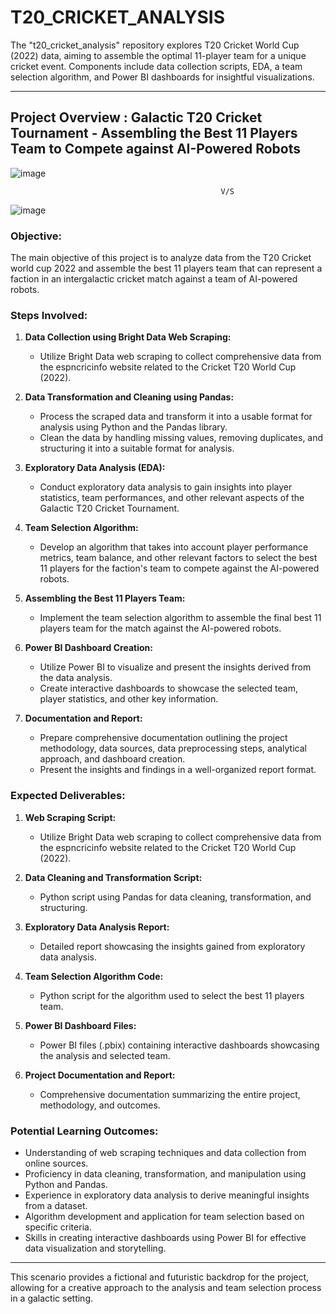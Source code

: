 # T20_CRICKET_ANALYSIS
The "t20_cricket_analysis" repository explores T20 Cricket World Cup (2022) data, aiming to assemble the optimal 11-player team for a unique cricket event. Components include data collection scripts, EDA, a team selection algorithm, and Power BI dashboards for insightful visualizations.

---

## Project Overview : Galactic T20 Cricket Tournament - Assembling the Best 11 Players Team to Compete against AI-Powered Robots

![image](https://github.com/pallavi-2424/T20_CRICKET_ANALYSIS/assets/144513254/d5dd366a-6dc6-4d65-bf6c-937b30f2479c)

                                                   V/S

![image](https://github.com/pallavi-2424/T20_CRICKET_ANALYSIS/assets/144513254/6247faf6-46aa-4534-8eb5-f1d44e4cc485)








### Objective:
The main objective of this project is to analyze data from the T20 Cricket world cup 2022 and assemble the best 11 players team that can represent a faction in an intergalactic cricket match against a team of AI-powered robots.

### Steps Involved:

1. **Data Collection using Bright Data Web Scraping:**
   - Utilize Bright Data web scraping to collect comprehensive data from the espncricinfo website related to the Cricket T20 World Cup (2022).

2. **Data Transformation and Cleaning using Pandas:**
   - Process the scraped data and transform it into a usable format for analysis using Python and the Pandas library.
   - Clean the data by handling missing values, removing duplicates, and structuring it into a suitable format for analysis.

3. **Exploratory Data Analysis (EDA):**
   - Conduct exploratory data analysis to gain insights into player statistics, team performances, and other relevant aspects of the Galactic T20 Cricket Tournament.

4. **Team Selection Algorithm:**
   - Develop an algorithm that takes into account player performance metrics, team balance, and other relevant factors to select the best 11 players for the faction's team to compete against the AI-powered robots.

5. **Assembling the Best 11 Players Team:**
   - Implement the team selection algorithm to assemble the final best 11 players team for the match against the AI-powered robots.

6. **Power BI Dashboard Creation:**
   - Utilize Power BI to visualize and present the insights derived from the data analysis.
   - Create interactive dashboards to showcase the selected team, player statistics, and other key information.

7. **Documentation and Report:**
   - Prepare comprehensive documentation outlining the project methodology, data sources, data preprocessing steps, analytical approach, and dashboard creation.
   - Present the insights and findings in a well-organized report format.

### Expected Deliverables:

1. **Web Scraping Script:**
   - Utilize Bright Data web scraping to collect comprehensive data from the espncricinfo website related to the Cricket T20 World Cup (2022).

2. **Data Cleaning and Transformation Script:**
   - Python script using Pandas for data cleaning, transformation, and structuring.

3. **Exploratory Data Analysis Report:**
   - Detailed report showcasing the insights gained from exploratory data analysis.

4. **Team Selection Algorithm Code:**
   - Python script for the algorithm used to select the best 11 players team.

5. **Power BI Dashboard Files:**
   - Power BI files (.pbix) containing interactive dashboards showcasing the analysis and selected team.

6. **Project Documentation and Report:**
   - Comprehensive documentation summarizing the entire project, methodology, and outcomes.

### Potential Learning Outcomes:

- Understanding of web scraping techniques and data collection from online sources.
- Proficiency in data cleaning, transformation, and manipulation using Python and Pandas.
- Experience in exploratory data analysis to derive meaningful insights from a dataset.
- Algorithm development and application for team selection based on specific criteria.
- Skills in creating interactive dashboards using Power BI for effective data visualization and storytelling.

---

This scenario provides a fictional and futuristic backdrop for the project, allowing for a creative approach to the analysis and team selection process in a galactic setting.
